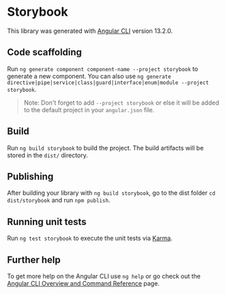 # Storybook

This library was generated with [Angular CLI](https://github.com/angular/angular-cli) version 13.2.0.

## Code scaffolding

Run `ng generate component component-name --project storybook` to generate a new component. You can also use `ng generate directive|pipe|service|class|guard|interface|enum|module --project storybook`.
> Note: Don't forget to add `--project storybook` or else it will be added to the default project in your `angular.json` file. 

## Build

Run `ng build storybook` to build the project. The build artifacts will be stored in the `dist/` directory.

## Publishing

After building your library with `ng build storybook`, go to the dist folder `cd dist/storybook` and run `npm publish`.

## Running unit tests

Run `ng test storybook` to execute the unit tests via [Karma](https://karma-runner.github.io).

## Further help

To get more help on the Angular CLI use `ng help` or go check out the [Angular CLI Overview and Command Reference](https://angular.io/cli) page.
